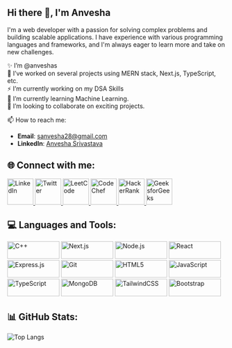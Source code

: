 <!--
**anveshas/anveshas** is a ✨ _special_ ✨ repository because its `README.md` (this file) appears on your GitHub profile.
Here are some ideas to get you started:-->
## Hi there 👋, I'm Anvesha

I'm a web developer with a passion for solving complex problems and building scalable applications. I have experience with various programming languages and frameworks, and I'm always eager to learn more and take on new challenges.

✨ I’m @anveshas  
🔭 I’ve worked on several projects using MERN stack, Next.js, TypeScript, etc.  
⚡ I’m currently working on my DSA Skills  
🌱 I’m currently learning Machine Learning.  
👯 I’m looking to collaborate on exciting projects.


📫 How to reach me:
- **Email**: [sanvesha28@gmail.com](mailto:sanvesha28@gmail.com)
- **LinkedIn**: [Anvesha Srivastava](https://www.linkedin.com/in/anvesha-srivastava-41babb25a/)

## 🌐 Connect with me:
<a href="https://www.linkedin.com/in/anvesha-srivastava-41babb25a/">
  <img src="https://raw.githubusercontent.com/rahuldkjain/github-profile-readme-generator/master/src/images/icons/Social/linked-in-alt.svg" alt="LinkedIn" width="60" height="60">
</a>
<a href="https://x.com/Anvesha91091051/">
  <img src="https://cdn.pixabay.com/photo/2015/03/10/17/30/twitter-667462_640.png" alt="Twitter" width="60" height="60">
</a>
<a href="https://leetcode.com/u/diya9/">
  <img src="https://raw.githubusercontent.com/rahuldkjain/github-profile-readme-generator/master/src/images/icons/Social/leet-code.svg" alt="LeetCode" width="60" height="60">
</a>
<a href="https://www.codechef.com/users/sanvesha28">
  <img src="https://encrypted-tbn0.gstatic.com/images?q=tbn:ANd9GcTEcv_WJfqB-tC3ZFADRoUMMMTtOA6ZzyAA6g&s" alt="CodeChef" width="60" height="60">
</a>
<a href="https://www.hackerrank.com/profile/sanvesha28">
  <img src="https://raw.githubusercontent.com/rahuldkjain/github-profile-readme-generator/master/src/images/icons/Social/hackerrank.svg" alt="HackerRank" width="60" height="60">
</a>
<a href="https://www.geeksforgeeks.org/user/anveshas/" target="blank"><img src="https://raw.githubusercontent.com/rahuldkjain/github-profile-readme-generator/master/src/images/icons/Social/geeks-for-geeks.svg" alt="GeeksforGeeks" width="60" height="60"/></a>

## 💻 Languages and Tools:
<img src="https://img.shields.io/badge/C++-00599C?style=flat&logo=cplusplus&logoColor=white" alt="C++" width="120" height="40"> <img src="https://img.shields.io/badge/Next.js-000000?style=flat&logo=nextdotjs&logoColor=white" alt="Next.js" width="120" height="40"> <img src="https://img.shields.io/badge/Node.js-339933?style=flat&logo=nodedotjs&logoColor=white" alt="Node.js" width="120" height="40"> <img src="https://img.shields.io/badge/React-20232A?style=flat&logo=react&logoColor=61DAFB" alt="React" width="120" height="40"> <img src="https://img.shields.io/badge/Express.js-000000?style=flat&logo=express&logoColor=white" alt="Express.js" width="120" height="40"> <img src="https://img.shields.io/badge/Git-F05032?style=flat&logo=git&logoColor=white" alt="Git" width="120" height="40"> <img src="https://img.shields.io/badge/HTML5-E34F26?style=flat&logo=html5&logoColor=white" alt="HTML5" width="120" height="40"> <img src="https://img.shields.io/badge/JavaScript-F7DF1E?style=flat&logo=javascript&logoColor=black" alt="JavaScript" width="120" height="40"> <img src="https://img.shields.io/badge/TypeScript-3178C6?style=flat&logo=typescript&logoColor=white" alt="TypeScript" width="120" height="40"> <img src="https://img.shields.io/badge/MongoDB-47A248?style=flat&logo=mongodb&logoColor=white" alt="MongoDB" width="120" height="40"> <img src="https://img.shields.io/badge/TailwindCSS-38B2AC?style=flat&logo=tailwindcss&logoColor=white" alt="TailwindCSS" width="120" height="40"> <img src="https://img.shields.io/badge/Bootstrap-563D7C?style=flat&logo=bootstrap&logoColor=white" alt="Bootstrap" width="120" height="40"> 

<!--!## GIF
<img src="https://user-images.githubusercontent.com/115834477-dbab4500-a447-11eb-908a-139a6edaec5c.gif" alt="GIF" width="300">-->

## 📊 GitHub Stats:
<!--<p>
  <img src="https://github-readme-stats.vercel.app/api?username=anveshas&show_icons=true&theme=radical" alt="Anvesha's GitHub Stats" width="400" height="200">
  <img src="https://github-readme-stats.vercel.app/api/top-langs/?username=anveshas&layout=compact&theme=radical" alt="Top Languages" width="400" height="200">
  <img src="https://github-readme-streak-stats.herokuapp.com/?user=anveshas&theme=radical" alt="GitHub Streak Stats" width="400" height="200">
</p>
![Anvesha's GitHub stats](https://github-readme-stats.vercel.app/api?username=anveshas&show_icons=true&theme=radical) -->
![Top Langs](https://github-readme-stats.vercel.app/api/top-langs/?username=anveshas&layout=compact&theme=radical) 

<!--
## 📄 Know about my experiences:
[Resume](https://path/to/your/resume)

![AngularJS](https://img.shields.io/badge/AngularJS-E23237?style=flat&logo=angularjs&logoColor=white)
![GIF](https://user-images.githubusercontent.com/115834477-dbab4500-a447-11eb-908a-139a6edaec5c.gif)
💬 Ask me about ...-->
